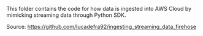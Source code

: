 This folder contains the code for how data is ingested into AWS Cloud by mimicking streaming data through Python SDK.

Source: https://github.com/lucadefra92/ingesting_streaming_data_firehose
